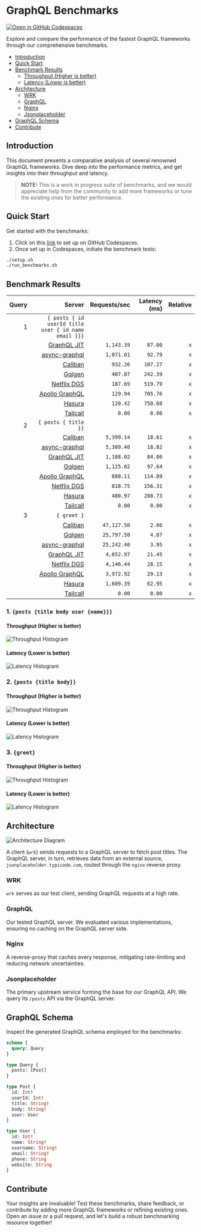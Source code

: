 # GraphQL Benchmarks <!-- omit from toc -->

[![Open in GitHub Codespaces](https://github.com/codespaces/badge.svg)](https://codespaces.new/tailcallhq/graphql-benchmarks)

Explore and compare the performance of the fastest GraphQL frameworks through our comprehensive benchmarks.

- [Introduction](#introduction)
- [Quick Start](#quick-start)
- [Benchmark Results](#benchmark-results)
  - [Throughput (Higher is better)](#throughput-higher-is-better)
  - [Latency (Lower is better)](#latency-lower-is-better)
- [Architecture](#architecture)
  - [WRK](#wrk)
  - [GraphQL](#graphql)
  - [Nginx](#nginx)
  - [Jsonplaceholder](#jsonplaceholder)
- [GraphQL Schema](#graphql-schema)
- [Contribute](#contribute)

[Tailcall]: https://github.com/tailcallhq/tailcall
[Gqlgen]: https://github.com/99designs/gqlgen
[Apollo GraphQL]: https://github.com/apollographql/apollo-server
[Netflix DGS]: https://github.com/netflix/dgs-framework
[Caliban]: https://github.com/ghostdogpr/caliban
[async-graphql]: https://github.com/async-graphql/async-graphql
[Hasura]: https://github.com/hasura/graphql-engine
[GraphQL JIT]: https://github.com/zalando-incubator/graphql-jit

## Introduction

This document presents a comparative analysis of several renowned GraphQL frameworks. Dive deep into the performance metrics, and get insights into their throughput and latency.

> **NOTE:** This is a work in progress suite of benchmarks, and we would appreciate help from the community to add more frameworks or tune the existing ones for better performance.

## Quick Start

Get started with the benchmarks:

1. Click on this [link](https://codespaces.new/tailcallhq/graphql-benchmarks) to set up on GitHub Codespaces.
2. Once set up in Codespaces, initiate the benchmark tests:

```bash
./setup.sh
./run_benchmarks.sh
```

## Benchmark Results

<!-- PERFORMANCE_RESULTS_START -->

| Query | Server | Requests/sec | Latency (ms) | Relative |
|-------:|--------:|--------------:|--------------:|---------:|
| 1 | `{ posts { id userId title user { id name email }}}` |
|| [GraphQL JIT] | `1,143.39` | `87.00` | `x` |
|| [async-graphql] | `1,071.01` | `92.79` | `x` |
|| [Caliban] | `932.26` | `107.27` | `x` |
|| [Gqlgen] | `407.07` | `242.39` | `x` |
|| [Netflix DGS] | `187.69` | `519.79` | `x` |
|| [Apollo GraphQL] | `129.94` | `705.76` | `x` |
|| [Hasura] | `120.42` | `750.60` | `x` |
|| [Tailcall] | `0.00` | `0.00` | `x` |
| 2 | `{ posts { title }}` |
|| [Caliban] | `5,399.14` | `18.61` | `x` |
|| [async-graphql] | `5,309.40` | `18.82` | `x` |
|| [GraphQL JIT] | `1,188.02` | `84.00` | `x` |
|| [Gqlgen] | `1,125.02` | `97.64` | `x` |
|| [Apollo GraphQL] | `880.11` | `114.09` | `x` |
|| [Netflix DGS] | `818.75` | `156.31` | `x` |
|| [Hasura] | `480.97` | `208.73` | `x` |
|| [Tailcall] | `0.00` | `0.00` | `x` |
| 3 | `{ greet }` |
|| [Caliban] | `47,127.50` | `2.06` | `x` |
|| [Gqlgen] | `25,797.50` | `4.87` | `x` |
|| [async-graphql] | `25,242.40` | `3.95` | `x` |
|| [GraphQL JIT] | `4,652.97` | `21.45` | `x` |
|| [Netflix DGS] | `4,146.44` | `28.15` | `x` |
|| [Apollo GraphQL] | `3,972.92` | `29.13` | `x` |
|| [Hasura] | `1,609.39` | `62.95` | `x` |
|| [Tailcall] | `0.00` | `0.00` | `x` |

<!-- PERFORMANCE_RESULTS_END -->



### 1. `{posts {title body user {name}}}`
#### Throughput (Higher is better)

![Throughput Histogram](assets/req_sec_histogram1.png)

#### Latency (Lower is better)

![Latency Histogram](assets/latency_histogram1.png)

### 2. `{posts {title body}}`
#### Throughput (Higher is better)

![Throughput Histogram](assets/req_sec_histogram2.png)

#### Latency (Lower is better)

![Latency Histogram](assets/latency_histogram2.png)

### 3. `{greet}`
#### Throughput (Higher is better)

![Throughput Histogram](assets/req_sec_histogram3.png)

#### Latency (Lower is better)

![Latency Histogram](assets/latency_histogram3.png)

## Architecture

![Architecture Diagram](assets/architecture.png)

A client (`wrk`) sends requests to a GraphQL server to fetch post titles. The GraphQL server, in turn, retrieves data from an external source, `jsonplaceholder.typicode.com`, routed through the `nginx` reverse proxy.

### WRK

`wrk` serves as our test client, sending GraphQL requests at a high rate.

### GraphQL

Our tested GraphQL server. We evaluated various implementations, ensuring no caching on the GraphQL server side.

### Nginx

A reverse-proxy that caches every response, mitigating rate-limiting and reducing network uncertainties.

### Jsonplaceholder

The primary upstream service forming the base for our GraphQL API. We query its `/posts` API via the GraphQL server.

## GraphQL Schema

Inspect the generated GraphQL schema employed for the benchmarks:

```graphql
schema {
  query: Query
}

type Query {
  posts: [Post]
}

type Post {
  id: Int!
  userId: Int!
  title: String!
  body: String!
  user: User
}

type User {
  id: Int!
  name: String!
  username: String!
  email: String!
  phone: String
  website: String
}
```

## Contribute

Your insights are invaluable! Test these benchmarks, share feedback, or contribute by adding more GraphQL frameworks or refining existing ones. Open an issue or a pull request, and let's build a robust benchmarking resource together!

